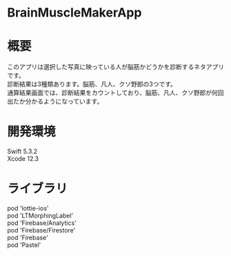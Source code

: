 # BrainMuscleMakerApp

# 概要  
このアプリは選択した写真に映っている人が脳筋かどうかを診断するネタアプリです。  
診断結果は3種類あります。脳筋、凡人、クソ野郎の3つです。  
通算結果画面では、診断結果をカウントしており、脳筋、凡人、クソ野郎が何回出たか分かるようになっています。  
  
# 開発環境  
Swift 5.3.2  
Xcode 12.3  
  
# ライブラリ  
pod 'lottie-ios'  
pod 'LTMorphingLabel'  
pod 'Firebase/Analytics'  
pod 'Firebase/Firestore'  
pod 'Firebase'  
pod 'Pastel'  
